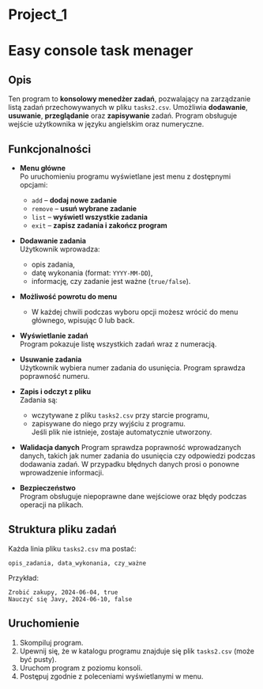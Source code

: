 # Project_1
# Easy console task menager

## Opis

Ten program to **konsolowy menedżer zadań**, pozwalający na zarządzanie listą zadań przechowywanych w pliku `tasks2.csv`. Umożliwia **dodawanie**, **usuwanie**, **przeglądanie** oraz **zapisywanie** zadań. Program obsługuje wejście użytkownika w języku angielskim oraz numeryczne.

## Funkcjonalności

- **Menu główne**  
  Po uruchomieniu programu wyświetlane jest menu z dostępnymi opcjami:
    - `add` – **dodaj nowe zadanie**
    - `remove` – **usuń wybrane zadanie**
    - `list` – **wyświetl wszystkie zadania**
    - `exit` – **zapisz zadania i zakończ program**

- **Dodawanie zadania**  
  Użytkownik wprowadza:
    - opis zadania,
    - datę wykonania (format: `YYYY-MM-DD`),
    - informację, czy zadanie jest ważne (`true/false`).

- **Możliwość powrotu do menu**
    - W każdej chwili podczas wyboru opcji możesz wrócić do menu głównego, wpisując 0 lub back.

- **Wyświetlanie zadań**  
  Program pokazuje listę wszystkich zadań wraz z numeracją.

- **Usuwanie zadania**  
  Użytkownik wybiera numer zadania do usunięcia. Program sprawdza poprawność numeru.

- **Zapis i odczyt z pliku**  
  Zadania są:
    - wczytywane z pliku `tasks2.csv` przy starcie programu,
    - zapisywane do niego przy wyjściu z programu.  
      Jeśli plik nie istnieje, zostaje automatycznie utworzony.
  

- **Walidacja danych**
  Program sprawdza poprawność wprowadzanych danych, takich jak numer zadania do usunięcia czy odpowiedzi podczas dodawania zadań. W przypadku błędnych danych prosi o ponowne wprowadzenie informacji.

- **Bezpieczeństwo**  
  Program obsługuje niepoprawne dane wejściowe oraz błędy podczas operacji na plikach.

## Struktura pliku zadań

Każda linia pliku `tasks2.csv` ma postać:
```
opis_zadania, data_wykonania, czy_ważne
```

Przykład:
```
Zrobić zakupy, 2024-06-04, true
Nauczyć się Javy, 2024-06-10, false
```

## Uruchomienie

1. Skompiluj program.
2. Upewnij się, że w katalogu programu znajduje się plik `tasks2.csv` (może być pusty).
3. Uruchom program z poziomu konsoli.
4. Postępuj zgodnie z poleceniami wyświetlanymi w menu.


